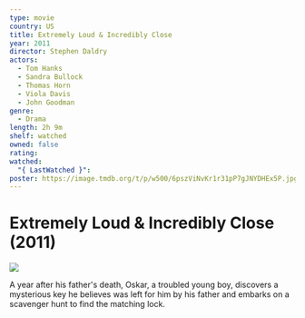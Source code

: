 ```yaml
---
type: movie
country: US
title: Extremely Loud & Incredibly Close
year: 2011
director: Stephen Daldry
actors:
  - Tom Hanks
  - Sandra Bullock
  - Thomas Horn
  - Viola Davis
  - John Goodman
genre:
  - Drama
length: 2h 9m
shelf: watched
owned: false
rating:
watched:
  "{ LastWatched }":
poster: https://image.tmdb.org/t/p/w500/6pszViNvKr1r31pP7gJNYDHEx5P.jpg
---
```


# Extremely Loud & Incredibly Close (2011)

![](https://image.tmdb.org/t/p/w500/6pszViNvKr1r31pP7gJNYDHEx5P.jpg)

A year after his father's death, Oskar, a troubled young boy, discovers a mysterious key he believes was left for him by his father and embarks on a scavenger hunt to find the matching lock.
